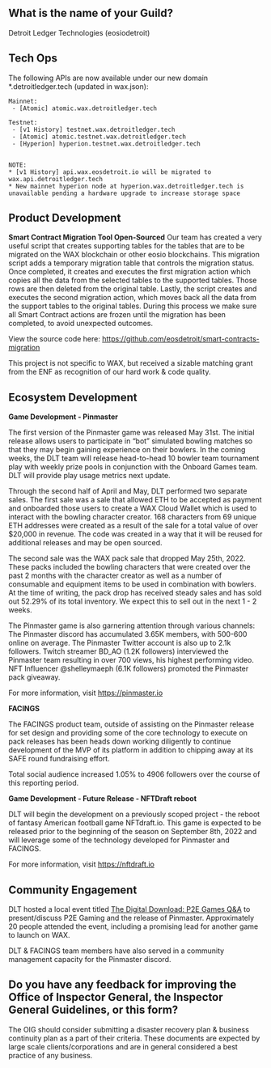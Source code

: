## What is the name of your Guild?

Detroit Ledger Technologies (eosiodetroit)

## Tech Ops

The following APIs are now available under our new domain *.detroitledger.tech (updated in wax.json):
```
Mainnet:
 - [Atomic] atomic.wax.detroitledger.tech

Testnet:
 - [v1 History] testnet.wax.detroitledger.tech
 - [Atomic] atomic.testnet.wax.detroitledger.tech
 - [Hyperion] hyperion.testnet.wax.detroitledger.tech


NOTE:
* [v1 History] api.wax.eosdetroit.io will be migrated to wax.api.detroitledger.tech
* New mainnet hyperion node at hyperion.wax.detroitledger.tech is unavailable pending a hardware upgrade to increase storage space

```

## Product Development
**Smart Contract Migration Tool Open-Sourced**
Our team has created a very useful script that creates supporting tables for the tables that are to be migrated on the WAX blockchain or other eosio blockchains. This migration script adds a temporary migration table that controls the migration status. Once completed, it creates and executes the first migration action which copies all the data from the selected tables to the supported tables. Those rows are then deleted from the original table. Lastly, the script creates and executes the second migration action, which moves back all the data from the support tables to the original tables. During this process we make sure all Smart Contract actions are frozen until the migration has been completed, to avoid unexpected outcomes.

View the source code here: https://github.com/eosdetroit/smart-contracts-migration

This project is not specific to WAX, but received a sizable matching grant from the ENF as recognition of our hard work & code quality.

## Ecosystem Development
**Game Development - Pinmaster**

The first version of the Pinmaster game was released May 31st. The initial release allows users to participate in “bot” simulated bowling matches so that they may begin gaining experience on their bowlers. In the coming weeks, the DLT team will release head-to-head 10 bowler team tournament play with weekly prize pools in conjunction with the Onboard Games team. DLT will provide play usage metrics next update.

Through the second half of April and May, DLT performed two separate sales. The first sale was a sale that allowed ETH to be accepted as payment and onboarded those users to create a WAX Cloud Wallet which is used to interact with the bowling character creator. 168 characters from 69 unique ETH addresses were created as a result of the sale for a total value of over $20,000 in revenue. The code was created in a way that it will be reused for additional releases and may be open sourced.

The second sale was the WAX pack sale that dropped May 25th, 2022. These packs included the bowling characters that were created over the past 2 months with the character creator as well as a number of consumable and equipment items to be used in combination with bowlers. At the time of writing, the pack drop has received steady sales and has sold out 52.29% of its total inventory. We expect this to sell out in the next 1 - 2 weeks.

The Pinmaster game is also garnering attention through various channels:
The Pinmaster discord has accumulated 3.65K members, with 500-600 online on average. The Pinmaster Twitter account is also up to 2.1k followers.
Twitch streamer BD_AO (1.2K followers) interviewed the Pinmaster team resulting in over 700 views, his highest performing video.
NFT Influencer @shelleymaeph (6.1K followers) promoted the Pinmaster pack giveaway.

For more information, visit https://pinmaster.io

**FACINGS**

The FACINGS product team, outside of assisting on the Pinmaster release for set design and providing some of the core technology to execute on pack releases has been heads down working diligently to continue development of the MVP of its platform in addition to chipping away at its SAFE round fundraising effort.

Total social audience increased 1.05% to 4906 followers over the course of this reporting period.

**Game Development - Future Release - NFTDraft reboot**

DLT will begin the development on a previously scoped project - the reboot of fantasy American football game NFTdraft.io. This game is expected to be released prior to the beginning of the season on September 8th, 2022 and will leverage some of the technology developed for Pinmaster and FACINGS.

For more information, visit https://nftdraft.io

## Community Engagement
DLT hosted a local event titled [The Digital Download: P2E Games Q&A](https://www.meetup.com/Detroit-Blockchainers/events/285995878/) to present/discuss P2E Gaming and the release of Pinmaster. Approximately 20 people attended the event, including a promising lead for another game to launch on WAX.

DLT & FACINGS team members have also served in a community management capacity for the Pinmaster discord.

## Do you have any feedback for improving the Office of Inspector General, the Inspector General Guidelines, or this form?

The OIG should consider submitting a disaster recovery plan & business continuity plan as a part of their criteria. These documents are expected by large scale clients/corporations and are in general considered a best practice of any business.

